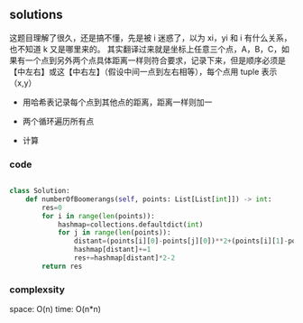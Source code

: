 ## solutions

这题目理解了很久，还是搞不懂，先是被 i 迷惑了，以为 xi，yi 和 i 有什么关系，也不知道 k 又是哪里来的。
其实翻译过来就是坐标上任意三个点，A，B，C，如果有一个点到另外两个点具体距离一样则符合要求，记录下来，但是顺序必须是【中左右】或这【中右左】（假设中间一点到左右相等），每个点用 tuple 表示（x,y）

- 用哈希表记录每个点到其他点的距离，距离一样则加一

- 两个循环遍历所有点
- 计算

### code

```python

class Solution:
    def numberOfBoomerangs(self, points: List[List[int]]) -> int:
        res=0
        for i in range(len(points)):
            hashmap=collections.defaultdict(int)
            for j in range(len(points)):
                distant=(points[i][0]-points[j][0])**2+(points[i][1]-points[j][1])**2
                hashmap[distant]+=1
                res+=hashmap[distant]*2-2
        return res

```

### complexsity

space: O(n)
time: O(n\*n)
